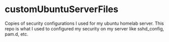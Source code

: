 # customUbuntuServerFiles
Copies of security configurations I used for my ubuntu homelab server.
This repo is what I used to configured my security on my server like sshd_config, pam.d, etc.
